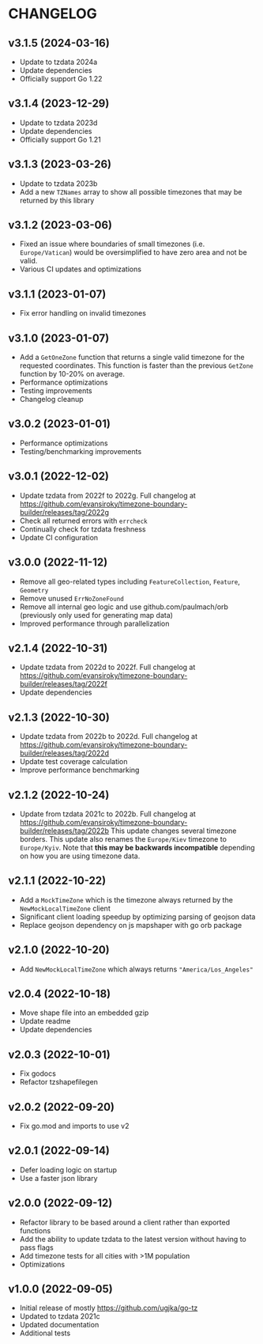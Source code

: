 CHANGELOG
=========

v3.1.5 (2024-03-16)
-------------------

 - Update to tzdata 2024a
 - Update dependencies
 - Officially support Go 1.22


v3.1.4 (2023-12-29)
-------------------

 - Update to tzdata 2023d
 - Update dependencies
 - Officially support Go 1.21


v3.1.3 (2023-03-26)
-------------------

 - Update to tzdata 2023b
 - Add a new `TZNames` array to show all possible timezones that may be returned by this library


v3.1.2 (2023-03-06)
-------------------

 - Fixed an issue where boundaries of small timezones (i.e. `Europe/Vatican`) would be oversimplified to have zero area and not be valid.
 - Various CI updates and optimizations


v3.1.1 (2023-01-07)
-------------------

 - Fix error handling on invalid timezones


v3.1.0 (2023-01-07)
-------------------

 - Add a `GetOneZone` function that returns a single valid timezone for the requested coordinates.  This function is faster than the previous `GetZone` function by 10-20% on average.
 - Performance optimizations
 - Testing improvements
 - Changelog cleanup


v3.0.2 (2023-01-01)
-------------------

 - Performance optimizations
 - Testing/benchmarking improvements


v3.0.1 (2022-12-02)
-------------------

 - Update tzdata from 2022f to 2022g.  Full changelog at https://github.com/evansiroky/timezone-boundary-builder/releases/tag/2022g
 - Check all returned errors with `errcheck`
 - Continually check for tzdata freshness
 - Update CI configuration


v3.0.0 (2022-11-12)
-------------------

 - Remove all geo-related types including `FeatureCollection`, `Feature`, `Geometry`
 - Remove unused `ErrNoZoneFound`
 - Remove all internal geo logic and use github.com/paulmach/orb (previously only used for generating map data)
 - Improved performance through parallelization


v2.1.4 (2022-10-31)
-------------------

 - Update tzdata from 2022d to 2022f.  Full changelog at https://github.com/evansiroky/timezone-boundary-builder/releases/tag/2022f
 - Update dependencies


v2.1.3 (2022-10-30)
-------------------

 - Update tzdata from 2022b to 2022d.  Full changelog at https://github.com/evansiroky/timezone-boundary-builder/releases/tag/2022d
 - Update test coverage calculation
 - Improve performance benchmarking


v2.1.2 (2022-10-24)
-------------------

 - Update from tzdata 2021c to 2022b.  Full changelog at https://github.com/evansiroky/timezone-boundary-builder/releases/tag/2022b
   This update changes several timezone borders.
   This update also renames the `Europe/Kiev` timezone to `Europe/Kyiv`.  Note that **this may be backwards incompatible** depending on how you are using timezone data.


v2.1.1 (2022-10-22)
-------------------

 - Add a `MockTimeZone` which is the timezone always returned by the `NewMockLocalTimeZone` client
 - Significant client loading speedup by optimizing parsing of geojson data
 - Replace geojson dependency on js mapshaper with go orb package


v2.1.0 (2022-10-20)
-------------------

 - Add `NewMockLocalTimeZone` which always returns `"America/Los_Angeles"`


v2.0.4 (2022-10-18)
-------------------

 - Move shape file into an embedded gzip
 - Update readme
 - Update dependencies


v2.0.3 (2022-10-01)
-------------------

 - Fix godocs
 - Refactor tzshapefilegen


v2.0.2 (2022-09-20)
-------------------

 - Fix go.mod and imports to use v2


v2.0.1 (2022-09-14)
-------------------

 - Defer loading logic on startup
 - Use a faster json library


v2.0.0 (2022-09-12)
-------------------

 - Refactor library to be based around a client rather than exported functions
 - Add the ability to update tzdata to the latest version without having to pass flags
 - Add timezone tests for all cities with >1M population
 - Optimizations


v1.0.0 (2022-09-05)
-------------------
 - Initial release of mostly https://github.com/ugjka/go-tz
 - Updated to tzdata 2021c
 - Updated documentation
 - Additional tests

